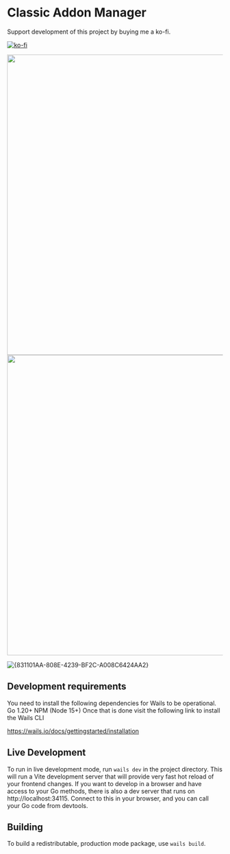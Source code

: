 # Classic Addon Manager
Support development of this project by buying me a ko-fi.

[![ko-fi](https://ko-fi.com/img/githubbutton_sm.svg)](https://ko-fi.com/X8X219OKGE)

<img align="center" src="https://github.com/user-attachments/assets/a0fc4c09-5ecc-4b80-bae0-b77e6c93cb51" width="700">

<img align="center" src="https://github.com/user-attachments/assets/eb4c6a8c-e9a5-43c0-80f1-01841599bf2e" width="700">

![{831101AA-808E-4239-BF2C-A008C6424AA2}](https://github.com/user-attachments/assets/eb4c6a8c-e9a5-43c0-80f1-01841599bf2e)


## Development requirements
You need to install the following dependencies for Wails to be operational.
    Go 1.20+
    NPM (Node 15+)
Once that is done visit the following link to install the Wails CLI

https://wails.io/docs/gettingstarted/installation

## Live Development

To run in live development mode, run `wails dev` in the project directory. This will run a Vite development
server that will provide very fast hot reload of your frontend changes. If you want to develop in a browser
and have access to your Go methods, there is also a dev server that runs on http://localhost:34115. Connect
to this in your browser, and you can call your Go code from devtools.

## Building

To build a redistributable, production mode package, use `wails build`.
